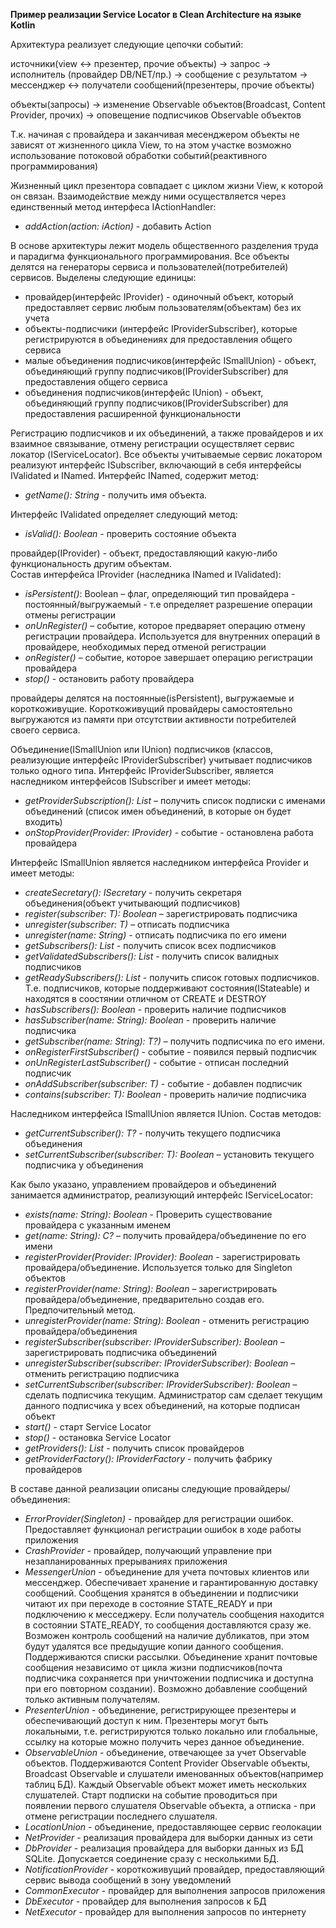 **Пример реализации Service Locator в Clean Architecture на языке Kotlin**

Архитектура реализует следующие цепочки событий:

источники(view <-> презентер, прочие объекты) -> запрос -> исполнитель (провайдер DB/NET/пр.) -> сообщение с результатом -> мессенджер <-> получатели сообщений(презентеры, прочие объекты)

объекты(запросы) -> изменение Observable объектов(Broadcast, Content Provider, прочих) -> оповещение подписчиков Observable объектов
 
Т.к. начиная с провайдера и заканчивая месенджером объекты не зависят от жизненного цикла View, то на этом участке возможно
использование потоковой обработки событий(реактивного программирования)

Жизненный цикл презентора совпадает с циклом жизни View, к которой он связан. Взаимодействие 
между ними осуществляется через единственный метод интерфеса IActionHandler:

- *addAction(action: iAction)* - добавить Action 

В основе архитектуры лежит модель общественного разделения труда и парадигма функционального программирования. Все объекты делятся на генераторы сервиса и пользователей(потребителей) сервисов. Выделены следующие единицы:
- провайдер(интерфейс IProvider) - одиночный объект, который предоставляет сервис любым пользователям(объектам) без их учета
- объекты-подписчики (интерфейс IProviderSubscriber), которые регистрируются в объединениях для предоставления общего сервиса
- малые объединения подписчиков(интерфейс ISmallUnion) - объект, объединяющий группу подписчиков(IProviderSubscriber) для предоставления общего сервиса
- объединения подписчиков(интерфейс IUnion) - объект, объединяющий группу подписчиков(IProviderSubscriber) для предоставления расширенной функциональности

Регистрацию подписчиков и их объединений, а также провайдеров и их взаимное связывание, отмену регистрации осуществляет сервис локатор (IServiceLocator).
Все объекты учитываемые сервис локатором реализуют интерфейс ISubscriber, включающий в себя интерфейсы IValidated и INamed. Интерфейс INamed, содержит метод:

- *getName(): String* - получить имя объекта.

Интерфейс IValidated определяет следующий метод:

- *isValid(): Boolean* - проверить состояние объекта

провайдер(IProvider) - объект, предоставляющий какую-либо функциональность другим объектам.  
Состав интерфейса IProvider (наследника INamed и IValidated):
- *isPersistent()*: Boolean – флаг, определяющий тип провайдера - постоянный/выгружаемый - т.е определяет разрешение операции отмены регистрации
- *onUnRegister()* – событие, которое предваряет операцию отмену регистрации 
	провайдера. Используется для внутренних операций в провайдере, необходимых перед отменой 
	регистрации
- *onRegister()* – событие, которое завершает операцию регистрации провайдера
- *stop()* - остановить работу провайдера

провайдеры делятся на постоянные(isPersistent), выгружаемые и короткоживущие. Короткоживущий провайдеры
самостоятельно выгружаются из памяти при отсутствии активности потребителей своего сервиса.

Объединение(ISmallUnion или IUnion) подписчиков (классов, реализующие интерфейс IProviderSubscriber) учитывает подписчиков только одного типа. Интерфейс IProviderSubscriber, является наследником интерфейсов ISubscriber и имеет методы:
- *getProviderSubscription(): List<String>* – получить список подписки с именами объединений (список имен объединений, в которые он будет входить)
- *onStopProvider(Provider: IProvider)* - событие - остановлена работа провайдера

Интерфейс ISmallUnion является наследником интерфейса Provider и имеет методы:
- *createSecretary(): ISecretary<T>* - получить секретаря объединения(объект учитывающий подписчиков)
- *register(subscriber: T): Boolean* – зарегистрировать подписчика
- *unregister(subscriber: T)* – отписать подписчика
- *unregister(name: String)* - отписать подписчика по его имени
- *getSubscribers(): List<T>* - получить список всех подписчиков
- *getValidatedSubscribers(): List<T>* - получить список валидных подписчиков
- *getReadySubscribers(): List<T>* - получить список готовых подписчиков. Т.е. подписчиков, которые поддерживают состояния(IStateable) и находятся в соостянии отличном от CREATE и DESTROY
- *hasSubscribers(): Boolean* - проверить наличие подписчиков
- *hasSubscriber(name: String): Boolean* - проверить наличие подписчика
- *getSubscriber(name: String): T?)* – получить подписчика по его имени.
- *onRegisterFirstSubscriber()* - событие - появился первый подписчик
- *onUnRegisterLastSubscriber()* - событие - отписан последний подписчик
- *onAddSubscriber(subscriber: T)* - событие - добавлен подписчик
- *contains(subscriber: T): Boolean* - проверить наличие подписчика

Наследником интерфейса ISmallUnion является IUnion. Состав методов:
- *getCurrentSubscriber(): T?* - получить текущего подписчика объединения 
- *setCurrentSubscriber(subscriber: T): Boolean* – установить текущего подписчика у объединения

Как было указано, управлением провайдеров и объединений занимается администратор, 
реализующий интерфейс IServiceLocator:
- *exists(name: String): Boolean* - Проверить существование провайдера с указанным именем
- *<C : IProvider> get(name: String): C?* – получить провайдера/объединение по его имени
- *registerProvider(Provider: IProvider): Boolean* - зарегистрировать провайдера/объединение. Используется только 
	для Singleton объектов
- *registerProvider(name: String): Boolean* – зарегистрировать провайдера/объединение, предварительно создав 
	его. Предпочительный метод.
- *unregisterProvider(name: String): Boolean* - отменить регистрацию провайдера/объединения
- *registerSubscriber(subscriber: IProviderSubscriber): Boolean* – зарегистрировать подписчика объединений
- *unregisterSubscriber(subscriber: IProviderSubscriber): Boolean* – отменить регистрацию подписчика
- *setCurrentSubscriber(subscriber: IProviderSubscriber): Boolean* – сделать подписчика текущим. Администратор сам 
	сделает текущим данного подписчика у всех объединений, на которые подписан объект
- *start()* - старт Service Locator
- *stop()* - остановка Service Locator
- *getProviders(): List<IProvider>* - получить список провайдеров
- *getProviderFactory(): IProviderFactory* - получить фабрику провайдеров

В составе данной реализации описаны следующие провайдеры/объединения:
- *ErrorProvider(Singleton)* - провайдер для регистрации ошибок. Предоставляет функционал регистрации ошибок в ходе работы приложения
- *CrashProvider* - провайдер, получающий управление при незапланированных прерываниях приложения
- *MessengerUnion* - объединение для учета почтовых клиентов или мессенджер. Обеспечивает хранение и гарантированную доставку сообщений. Сообщения хранятся в объединении и подписчики читают их при переходе в состояние STATE_READY и при подключению к месседжеру. Если получатель сообщения находится в состоянии STATE_READY, то сообщения доставляются сразу же. Возможен контроль сообщений на наличие дубликатов, при этом будут удалятся все предыдущие копии данного сообщения. Поддерживаются списки рассылки. Объединение хранит почтовые сообщения независимо от цикла жизни подписчиков(почта подписчика сохраняется при уничтожении подписчика и доступна при его повторном создании). Возможно добавление сообщений только активным получателям.
- *PresenterUnion* - объединение, регистрирующее презентеры и обеспечивающий доступ к ним. Презентеры могут быть локальными,   т.е. регистрируются только локально или глобальные, ссылку на которые можно получить через данное объединение. 
- *ObservableUnion* - объединение, отвечающее за учет Observable объектов. Поддерживаются Content Provider Observable объекты, Broadcast Observable и слушатели именованных объектов(например таблиц БД). Каждый Observable объект может иметь нескольких слушателей. Старт подписки на событие проводиться при появлении первого слушателя Observable объекта, а отписка - при отмене регистрации последнего слушателя. 
- *LocationUnion* - объединение, предоставляющее сервис геолокации
- *NetProvider* - реализация провайдера для выборки данных из сети
- *DbProvider* - реализация провайдера для выборки данных из БД SQLite. Допускается соединение сразу с несколькими БД.
- *NotificationProvider* - короткоживущий провайдер, предоставляющий сервис вывода сообщений в зону уведомлений
- *CommonExecutor* - провайдер для выполнения запросов приложения
- *DbExecutor* - провайдер для выполнения запросов к БД
- *NetExecutor* - провайдер для выполнения запросов по интернету
